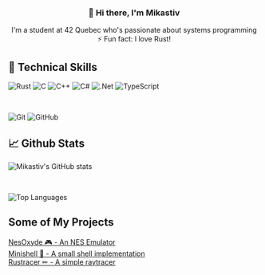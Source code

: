 <h3 align="center">👋 Hi there, I'm Mikastiv</h3>

<div align="center">I'm a student at 42 Quebec who's passionate about systems programming</div>

<div align="center">⚡ Fun fact: I love Rust!</div>

## 💼 Technical Skills

![Rust](https://img.shields.io/badge/rust-%23000000.svg?style=for-the-badge&logo=rust&logoColor=white)
![C](https://img.shields.io/badge/c-%2300599C.svg?style=for-the-badge&logo=c&logoColor=white)
![C++](https://img.shields.io/badge/c++-%2300599C.svg?style=for-the-badge&logo=c%2B%2B&logoColor=white)
![C#](https://img.shields.io/badge/c%23-%23239120.svg?style=for-the-badge&logo=c-sharp&logoColor=white)
![.Net](https://img.shields.io/badge/.NET-5C2D91?style=for-the-badge&logo=.net&logoColor=white)
![TypeScript](https://img.shields.io/badge/typescript-%23007ACC.svg?style=for-the-badge&logo=typescript&logoColor=white)

<br/>

![Git](https://img.shields.io/badge/git-%23F05033.svg?style=for-the-badge&logo=git&logoColor=white)
![GitHub](https://img.shields.io/badge/github-%23121011.svg?style=for-the-badge&logo=github&logoColor=white)

## 📈 Github Stats

![Mikastiv's GitHub stats](https://github-readme-stats.vercel.app/api?username=mikastiv&show_icons=true&theme=radical)

<br/>

![Top Languages](https://github-readme-stats.vercel.app/api/top-langs/?username=mikastiv&layout=compact)

## Some of My Projects

<a href="https://github.com/Mikastiv/NesOxyde">NesOxyde 🎮 - An NES Emulator</a>
<br/>
<a href="https://github.com/Mikastiv/minishell">Minishell 🐚 - A small shell implementation</a>
<br/>
<a href="https://github.com/Mikastiv/rustracer">Rustracer ✏ - A simple raytracer</a>
